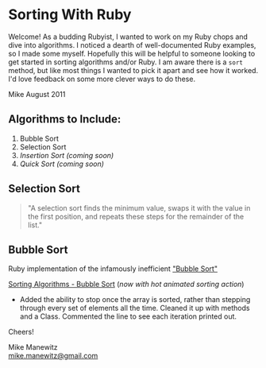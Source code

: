 Sorting With Ruby
============================  
Welcome! As a budding Rubyist, I wanted to work on my Ruby chops and dive into algorithms. I noticed a dearth of well-documented Ruby examples, so I made some myself. Hopefully this will be helpful to someone looking to get started in sorting algorithms and/or Ruby. I am aware there is a `sort` method, but like most things I wanted to pick it apart and see how it worked. I'd love feedback on some more clever ways to do these.

Mike
August 2011

Algorithms to Include:
----------------------
1.  Bubble Sort
2.  Selection Sort
3.  *Insertion Sort (coming soon)*
4.  *Quick Sort (coming soon)*


Selection Sort
--------------
>"A selection sort finds the minimum value, swaps it with the value in the first position, and repeats these steps for the remainder of the list."

Bubble Sort
-----------

Ruby implementation of the infamously inefficient ["Bubble Sort"](http://en.wikipedia.org/wiki/Bubble_sort)     

[Sorting Algorithms - Bubble Sort](http://www.sorting-algorithms.com/bubble-sort) (*now with hot animated sorting action*)

*   Added the ability to stop once the array is sorted, rather than stepping through every set of elements all the time. Cleaned it up with methods and a Class. Commented the line to see each iteration printed out.






Cheers!

Mike Manewitz	
mike.manewitz@gmail.com